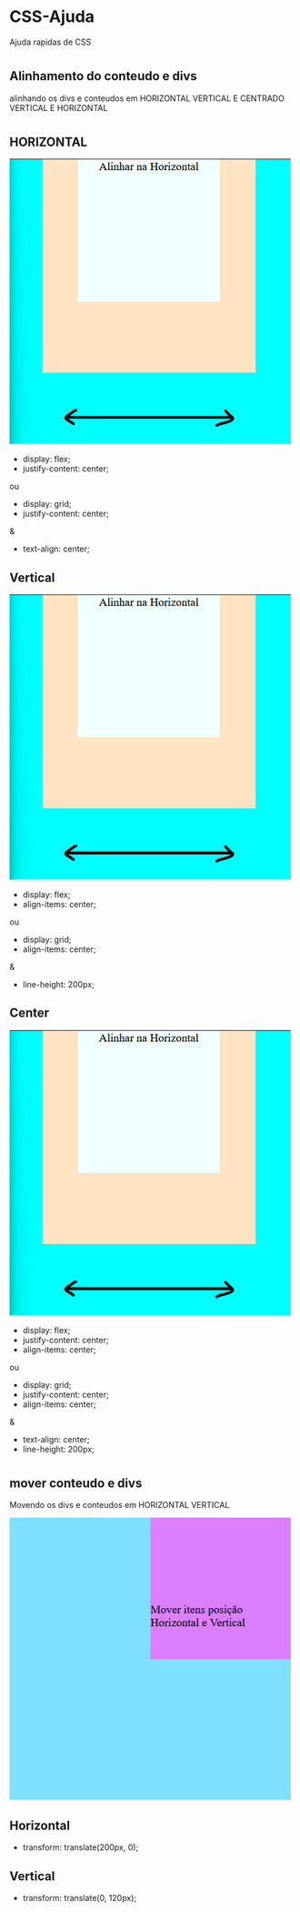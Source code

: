 # CSS-Ajuda

Ajuda rapidas de CSS
#

## Alinhamento do conteudo e divs

alinhando os divs e conteudos em HORIZONTAL VERTICAL E CENTRADO VERTICAL E HORIZONTAL
#

## HORIZONTAL

![preview](./img/horizontal.png)

- display: flex;
- justify-content: center;

ou

- display: grid;
- justify-content: center;

&

- text-align: center;

## Vertical

![preview](./img/horizontal.png)

- display: flex;
- align-items: center;

ou

- display: grid;
- align-items: center;

&

- line-height: 200px;

## Center

![preview](./img/horizontal.png)

- display: flex;
- justify-content: center;
- align-items: center;

ou

- display: grid;
- justify-content: center;
- align-items: center;

&

- text-align: center;
- line-height: 200px;
#

## mover conteudo e divs 

Movendo os divs e conteudos em HORIZONTAL VERTICAL 



![preview](./img/transtranslate.png)

## Horizontal

- transform: translate(200px, 0);

## Vertical

- transform: translate(0, 120px);